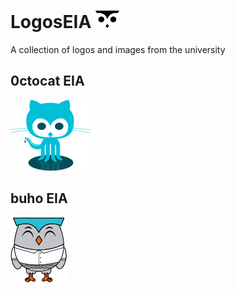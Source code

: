 # LogosEIA ![alt text](/assets/png/logo-eia-icon-x2.png)
A collection of logos and images from the university 
## 0ctocat EIA
![alt text](/assets/png/octocat-eia-shadow.png)
## buho EIA
![alt text](/assets/png/buho-eia-v1.png)
